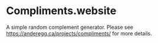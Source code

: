 # Compliments.website

A simple random complement generator. Please see https://anderegg.ca/projects/compliments/ for more details.
